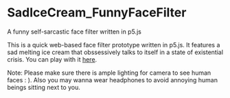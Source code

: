 # SadIceCream_FunnyFaceFilter
A funny self-sarcastic face filter written in p5.js

This is a quick web-based face filter prototype written in p5.js. It features a sad melting ice cream that obssessively talks to itself in a state of existential crisis.
You can play with it [here](https://snowxu17.github.io/SadIceCream_FunnyFaceFilter/).

Note: Please make sure there is ample lighting for camera to see human faces : ). Also you may wanna wear headphones to avoid annoying human beings sitting next to you. 
